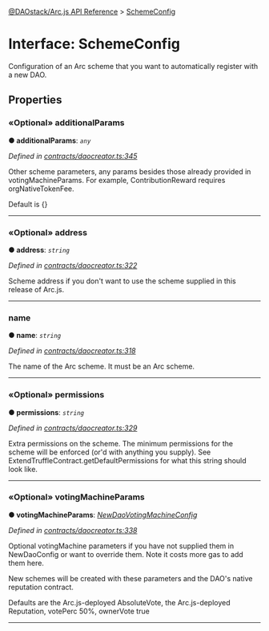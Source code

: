 [@DAOstack/Arc.js API Reference](../README.md) > [SchemeConfig](../interfaces/schemeconfig.md)



# Interface: SchemeConfig


Configuration of an Arc scheme that you want to automatically register with a new DAO.


## Properties
<a id="additionalparams"></a>

### «Optional» additionalParams

**●  additionalParams**:  *`any`* 

*Defined in [contracts/daocreator.ts:345](https://github.com/daostack/arc.js/blob/0fff6d4/lib/contracts/daocreator.ts#L345)*



Other scheme parameters, any params besides those already provided in votingMachineParams. For example, ContributionReward requires orgNativeTokenFee.

Default is {}




___

<a id="address"></a>

### «Optional» address

**●  address**:  *`string`* 

*Defined in [contracts/daocreator.ts:322](https://github.com/daostack/arc.js/blob/0fff6d4/lib/contracts/daocreator.ts#L322)*



Scheme address if you don't want to use the scheme supplied in this release of Arc.js.




___

<a id="name"></a>

###  name

**●  name**:  *`string`* 

*Defined in [contracts/daocreator.ts:318](https://github.com/daostack/arc.js/blob/0fff6d4/lib/contracts/daocreator.ts#L318)*



The name of the Arc scheme. It must be an Arc scheme.




___

<a id="permissions"></a>

### «Optional» permissions

**●  permissions**:  *`string`* 

*Defined in [contracts/daocreator.ts:329](https://github.com/daostack/arc.js/blob/0fff6d4/lib/contracts/daocreator.ts#L329)*



Extra permissions on the scheme. The minimum permissions for the scheme will be enforced (or'd with anything you supply). See ExtendTruffleContract.getDefaultPermissions for what this string should look like.




___

<a id="votingmachineparams"></a>

### «Optional» votingMachineParams

**●  votingMachineParams**:  *[NewDaoVotingMachineConfig](newdaovotingmachineconfig.md)* 

*Defined in [contracts/daocreator.ts:338](https://github.com/daostack/arc.js/blob/0fff6d4/lib/contracts/daocreator.ts#L338)*



Optional votingMachine parameters if you have not supplied them in NewDaoConfig or want to override them. Note it costs more gas to add them here.

New schemes will be created with these parameters and the DAO's native reputation contract.

Defaults are the Arc.js-deployed AbsoluteVote, the Arc.js-deployed Reputation, votePerc 50%, ownerVote true




___


